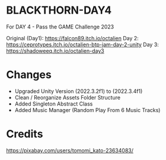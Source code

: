 # BLACKTHORN-DAY4
 For DAY 4 - Pass the GAME Challenge 2023

 Original (Day1): https://falcon89.itch.io/octalien
 Day 2: https://ceprotypes.itch.io/octalien-btp-jam-day-2-unity
 Day 3: https://shadoweeq.itch.io/octalien-day3


# Changes
 - Upgraded Unity Version (2022.3.2f1) to (2022.3.4f1)
 - Clean / Reorganize Assets Folder Structure
 - Added Singleton Abstract Class
 - Added Music Manager (Random Play From 6 Music Tracks)



# Credits
https://pixabay.com/users/tomomi_kato-23634083/